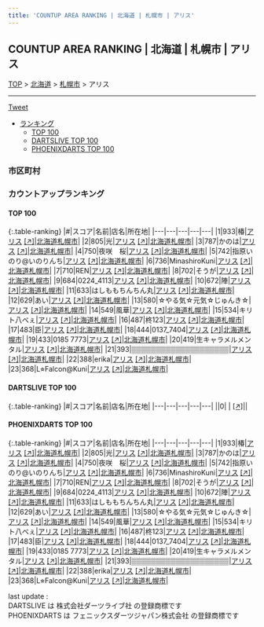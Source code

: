 ```yaml
---
title: 'COUNTUP AREA RANKING | 北海道 | 札幌市 | アリス'
---
```

## COUNTUP AREA RANKING | 北海道 | 札幌市 | アリス

[TOP](/darts/rank/) > [北海道](/darts/rank/北海道/) > [札幌市](/darts/rank/北海道/札幌市/) > アリス

___

<a href="https://twitter.com/share?ref_src=twsrc%5Etfw" data-text="COUNTUP AREA RANKING | 北海道札幌市アリス" class="twitter-share-button" data-hashtags="DARTSLIVE,PHOENIXDARTS,darts,ダーツ" data-show-count="false">Tweet</a>

* [ランキング](#カウントアップランキング)
    * [TOP 100](#top-100)
    * [DARTSLIVE TOP 100](#dartslive-top-100)
    * [PHOENIXDARTS TOP 100](#phoenixdarts-top-100)

### 市区町村

<ul>

</ul>

### カウントアップランキング

#### TOP 100



{:.table-ranking}
|#|スコア|名前|店名|所在地|
|---|---|---|---|---|
|1|933|<span class="rank-name-pd">椿</span>|<a href="/darts/rank/shops/89404.html">アリス</a> <a href="https://vs.phoenixdarts.com/jp/shop/shopDetailInfo/s_89404?s_seq=89404">[↗]</a>|<a href="/darts/rank/北海道/札幌市">北海道札幌市</a>|
|2|805|<span class="rank-name-pd">光</span>|<a href="/darts/rank/shops/89404.html">アリス</a> <a href="https://vs.phoenixdarts.com/jp/shop/shopDetailInfo/s_89404?s_seq=89404">[↗]</a>|<a href="/darts/rank/北海道/札幌市">北海道札幌市</a>|
|3|787|<span class="rank-name-pd">かのは</span>|<a href="/darts/rank/shops/89404.html">アリス</a> <a href="https://vs.phoenixdarts.com/jp/shop/shopDetailInfo/s_89404?s_seq=89404">[↗]</a>|<a href="/darts/rank/北海道/札幌市">北海道札幌市</a>|
|4|750|<span class="rank-name-pd">夜咲　桜</span>|<a href="/darts/rank/shops/89404.html">アリス</a> <a href="https://vs.phoenixdarts.com/jp/shop/shopDetailInfo/s_89404?s_seq=89404">[↗]</a>|<a href="/darts/rank/北海道/札幌市">北海道札幌市</a>|
|5|742|<span class="rank-name-pd">指原いのり@いのりんち</span>|<a href="/darts/rank/shops/89404.html">アリス</a> <a href="https://vs.phoenixdarts.com/jp/shop/shopDetailInfo/s_89404?s_seq=89404">[↗]</a>|<a href="/darts/rank/北海道/札幌市">北海道札幌市</a>|
|6|736|<span class="rank-name-pd">MinashiroKuni</span>|<a href="/darts/rank/shops/89404.html">アリス</a> <a href="https://vs.phoenixdarts.com/jp/shop/shopDetailInfo/s_89404?s_seq=89404">[↗]</a>|<a href="/darts/rank/北海道/札幌市">北海道札幌市</a>|
|7|710|<span class="rank-name-pd">REN</span>|<a href="/darts/rank/shops/89404.html">アリス</a> <a href="https://vs.phoenixdarts.com/jp/shop/shopDetailInfo/s_89404?s_seq=89404">[↗]</a>|<a href="/darts/rank/北海道/札幌市">北海道札幌市</a>|
|8|702|<span class="rank-name-pd">そうが</span>|<a href="/darts/rank/shops/89404.html">アリス</a> <a href="https://vs.phoenixdarts.com/jp/shop/shopDetailInfo/s_89404?s_seq=89404">[↗]</a>|<a href="/darts/rank/北海道/札幌市">北海道札幌市</a>|
|9|684|<span class="rank-name-pd">0224_4113</span>|<a href="/darts/rank/shops/89404.html">アリス</a> <a href="https://vs.phoenixdarts.com/jp/shop/shopDetailInfo/s_89404?s_seq=89404">[↗]</a>|<a href="/darts/rank/北海道/札幌市">北海道札幌市</a>|
|10|672|<span class="rank-name-pd">陣</span>|<a href="/darts/rank/shops/89404.html">アリス</a> <a href="https://vs.phoenixdarts.com/jp/shop/shopDetailInfo/s_89404?s_seq=89404">[↗]</a>|<a href="/darts/rank/北海道/札幌市">北海道札幌市</a>|
|11|633|<span class="rank-name-pd">はしももちんちん丸</span>|<a href="/darts/rank/shops/89404.html">アリス</a> <a href="https://vs.phoenixdarts.com/jp/shop/shopDetailInfo/s_89404?s_seq=89404">[↗]</a>|<a href="/darts/rank/北海道/札幌市">北海道札幌市</a>|
|12|629|<span class="rank-name-pd">あい</span>|<a href="/darts/rank/shops/89404.html">アリス</a> <a href="https://vs.phoenixdarts.com/jp/shop/shopDetailInfo/s_89404?s_seq=89404">[↗]</a>|<a href="/darts/rank/北海道/札幌市">北海道札幌市</a>|
|13|580|<span class="rank-name-pd">☆やる気☆元気☆じゅんき☆</span>|<a href="/darts/rank/shops/89404.html">アリス</a> <a href="https://vs.phoenixdarts.com/jp/shop/shopDetailInfo/s_89404?s_seq=89404">[↗]</a>|<a href="/darts/rank/北海道/札幌市">北海道札幌市</a>|
|14|549|<span class="rank-name-pd">風華</span>|<a href="/darts/rank/shops/89404.html">アリス</a> <a href="https://vs.phoenixdarts.com/jp/shop/shopDetailInfo/s_89404?s_seq=89404">[↗]</a>|<a href="/darts/rank/北海道/札幌市">北海道札幌市</a>|
|15|534|<span class="rank-name-pd">キリト八べぇ</span>|<a href="/darts/rank/shops/89404.html">アリス</a> <a href="https://vs.phoenixdarts.com/jp/shop/shopDetailInfo/s_89404?s_seq=89404">[↗]</a>|<a href="/darts/rank/北海道/札幌市">北海道札幌市</a>|
|16|487|<span class="rank-name-pd">柊123</span>|<a href="/darts/rank/shops/89404.html">アリス</a> <a href="https://vs.phoenixdarts.com/jp/shop/shopDetailInfo/s_89404?s_seq=89404">[↗]</a>|<a href="/darts/rank/北海道/札幌市">北海道札幌市</a>|
|17|483|<span class="rank-name-pd">臣</span>|<a href="/darts/rank/shops/89404.html">アリス</a> <a href="https://vs.phoenixdarts.com/jp/shop/shopDetailInfo/s_89404?s_seq=89404">[↗]</a>|<a href="/darts/rank/北海道/札幌市">北海道札幌市</a>|
|18|444|<span class="rank-name-pd">0137_7404</span>|<a href="/darts/rank/shops/89404.html">アリス</a> <a href="https://vs.phoenixdarts.com/jp/shop/shopDetailInfo/s_89404?s_seq=89404">[↗]</a>|<a href="/darts/rank/北海道/札幌市">北海道札幌市</a>|
|19|433|<span class="rank-name-pd">0185 7773</span>|<a href="/darts/rank/shops/89404.html">アリス</a> <a href="https://vs.phoenixdarts.com/jp/shop/shopDetailInfo/s_89404?s_seq=89404">[↗]</a>|<a href="/darts/rank/北海道/札幌市">北海道札幌市</a>|
|20|419|<span class="rank-name-pd">生キャラメルメンタル</span>|<a href="/darts/rank/shops/89404.html">アリス</a> <a href="https://vs.phoenixdarts.com/jp/shop/shopDetailInfo/s_89404?s_seq=89404">[↗]</a>|<a href="/darts/rank/北海道/札幌市">北海道札幌市</a>|
|21|393|<span class="rank-name-pd">▒▒▒▒▒▒▒▒▒▒▒▒▒▒▒▒▒▒▒▒</span>|<a href="/darts/rank/shops/89404.html">アリス</a> <a href="https://vs.phoenixdarts.com/jp/shop/shopDetailInfo/s_89404?s_seq=89404">[↗]</a>|<a href="/darts/rank/北海道/札幌市">北海道札幌市</a>|
|22|388|<span class="rank-name-pd">erika</span>|<a href="/darts/rank/shops/89404.html">アリス</a> <a href="https://vs.phoenixdarts.com/jp/shop/shopDetailInfo/s_89404?s_seq=89404">[↗]</a>|<a href="/darts/rank/北海道/札幌市">北海道札幌市</a>|
|23|368|<span class="rank-name-pd">L⭐︎Falcon@Kuni</span>|<a href="/darts/rank/shops/89404.html">アリス</a> <a href="https://vs.phoenixdarts.com/jp/shop/shopDetailInfo/s_89404?s_seq=89404">[↗]</a>|<a href="/darts/rank/北海道/札幌市">北海道札幌市</a>|


#### DARTSLIVE TOP 100



{:.table-ranking}
|#|スコア|名前|店名|所在地|
|---|---|---|---|---|
||0|<span class="rank-name-dl"> </span>|<a href="/darts/rank/shops/.html"></a> <a href="">[↗]</a>|<a href="/darts/rank//"></a>|


#### PHOENIXDARTS TOP 100



{:.table-ranking}
|#|スコア|名前|店名|所在地|
|---|---|---|---|---|
|1|933|<span class="rank-name-pd">椿</span>|<a href="/darts/rank/shops/89404.html">アリス</a> <a href="https://vs.phoenixdarts.com/jp/shop/shopDetailInfo/s_89404?s_seq=89404">[↗]</a>|<a href="/darts/rank/北海道/札幌市">北海道札幌市</a>|
|2|805|<span class="rank-name-pd">光</span>|<a href="/darts/rank/shops/89404.html">アリス</a> <a href="https://vs.phoenixdarts.com/jp/shop/shopDetailInfo/s_89404?s_seq=89404">[↗]</a>|<a href="/darts/rank/北海道/札幌市">北海道札幌市</a>|
|3|787|<span class="rank-name-pd">かのは</span>|<a href="/darts/rank/shops/89404.html">アリス</a> <a href="https://vs.phoenixdarts.com/jp/shop/shopDetailInfo/s_89404?s_seq=89404">[↗]</a>|<a href="/darts/rank/北海道/札幌市">北海道札幌市</a>|
|4|750|<span class="rank-name-pd">夜咲　桜</span>|<a href="/darts/rank/shops/89404.html">アリス</a> <a href="https://vs.phoenixdarts.com/jp/shop/shopDetailInfo/s_89404?s_seq=89404">[↗]</a>|<a href="/darts/rank/北海道/札幌市">北海道札幌市</a>|
|5|742|<span class="rank-name-pd">指原いのり@いのりんち</span>|<a href="/darts/rank/shops/89404.html">アリス</a> <a href="https://vs.phoenixdarts.com/jp/shop/shopDetailInfo/s_89404?s_seq=89404">[↗]</a>|<a href="/darts/rank/北海道/札幌市">北海道札幌市</a>|
|6|736|<span class="rank-name-pd">MinashiroKuni</span>|<a href="/darts/rank/shops/89404.html">アリス</a> <a href="https://vs.phoenixdarts.com/jp/shop/shopDetailInfo/s_89404?s_seq=89404">[↗]</a>|<a href="/darts/rank/北海道/札幌市">北海道札幌市</a>|
|7|710|<span class="rank-name-pd">REN</span>|<a href="/darts/rank/shops/89404.html">アリス</a> <a href="https://vs.phoenixdarts.com/jp/shop/shopDetailInfo/s_89404?s_seq=89404">[↗]</a>|<a href="/darts/rank/北海道/札幌市">北海道札幌市</a>|
|8|702|<span class="rank-name-pd">そうが</span>|<a href="/darts/rank/shops/89404.html">アリス</a> <a href="https://vs.phoenixdarts.com/jp/shop/shopDetailInfo/s_89404?s_seq=89404">[↗]</a>|<a href="/darts/rank/北海道/札幌市">北海道札幌市</a>|
|9|684|<span class="rank-name-pd">0224_4113</span>|<a href="/darts/rank/shops/89404.html">アリス</a> <a href="https://vs.phoenixdarts.com/jp/shop/shopDetailInfo/s_89404?s_seq=89404">[↗]</a>|<a href="/darts/rank/北海道/札幌市">北海道札幌市</a>|
|10|672|<span class="rank-name-pd">陣</span>|<a href="/darts/rank/shops/89404.html">アリス</a> <a href="https://vs.phoenixdarts.com/jp/shop/shopDetailInfo/s_89404?s_seq=89404">[↗]</a>|<a href="/darts/rank/北海道/札幌市">北海道札幌市</a>|
|11|633|<span class="rank-name-pd">はしももちんちん丸</span>|<a href="/darts/rank/shops/89404.html">アリス</a> <a href="https://vs.phoenixdarts.com/jp/shop/shopDetailInfo/s_89404?s_seq=89404">[↗]</a>|<a href="/darts/rank/北海道/札幌市">北海道札幌市</a>|
|12|629|<span class="rank-name-pd">あい</span>|<a href="/darts/rank/shops/89404.html">アリス</a> <a href="https://vs.phoenixdarts.com/jp/shop/shopDetailInfo/s_89404?s_seq=89404">[↗]</a>|<a href="/darts/rank/北海道/札幌市">北海道札幌市</a>|
|13|580|<span class="rank-name-pd">☆やる気☆元気☆じゅんき☆</span>|<a href="/darts/rank/shops/89404.html">アリス</a> <a href="https://vs.phoenixdarts.com/jp/shop/shopDetailInfo/s_89404?s_seq=89404">[↗]</a>|<a href="/darts/rank/北海道/札幌市">北海道札幌市</a>|
|14|549|<span class="rank-name-pd">風華</span>|<a href="/darts/rank/shops/89404.html">アリス</a> <a href="https://vs.phoenixdarts.com/jp/shop/shopDetailInfo/s_89404?s_seq=89404">[↗]</a>|<a href="/darts/rank/北海道/札幌市">北海道札幌市</a>|
|15|534|<span class="rank-name-pd">キリト八べぇ</span>|<a href="/darts/rank/shops/89404.html">アリス</a> <a href="https://vs.phoenixdarts.com/jp/shop/shopDetailInfo/s_89404?s_seq=89404">[↗]</a>|<a href="/darts/rank/北海道/札幌市">北海道札幌市</a>|
|16|487|<span class="rank-name-pd">柊123</span>|<a href="/darts/rank/shops/89404.html">アリス</a> <a href="https://vs.phoenixdarts.com/jp/shop/shopDetailInfo/s_89404?s_seq=89404">[↗]</a>|<a href="/darts/rank/北海道/札幌市">北海道札幌市</a>|
|17|483|<span class="rank-name-pd">臣</span>|<a href="/darts/rank/shops/89404.html">アリス</a> <a href="https://vs.phoenixdarts.com/jp/shop/shopDetailInfo/s_89404?s_seq=89404">[↗]</a>|<a href="/darts/rank/北海道/札幌市">北海道札幌市</a>|
|18|444|<span class="rank-name-pd">0137_7404</span>|<a href="/darts/rank/shops/89404.html">アリス</a> <a href="https://vs.phoenixdarts.com/jp/shop/shopDetailInfo/s_89404?s_seq=89404">[↗]</a>|<a href="/darts/rank/北海道/札幌市">北海道札幌市</a>|
|19|433|<span class="rank-name-pd">0185 7773</span>|<a href="/darts/rank/shops/89404.html">アリス</a> <a href="https://vs.phoenixdarts.com/jp/shop/shopDetailInfo/s_89404?s_seq=89404">[↗]</a>|<a href="/darts/rank/北海道/札幌市">北海道札幌市</a>|
|20|419|<span class="rank-name-pd">生キャラメルメンタル</span>|<a href="/darts/rank/shops/89404.html">アリス</a> <a href="https://vs.phoenixdarts.com/jp/shop/shopDetailInfo/s_89404?s_seq=89404">[↗]</a>|<a href="/darts/rank/北海道/札幌市">北海道札幌市</a>|
|21|393|<span class="rank-name-pd">▒▒▒▒▒▒▒▒▒▒▒▒▒▒▒▒▒▒▒▒</span>|<a href="/darts/rank/shops/89404.html">アリス</a> <a href="https://vs.phoenixdarts.com/jp/shop/shopDetailInfo/s_89404?s_seq=89404">[↗]</a>|<a href="/darts/rank/北海道/札幌市">北海道札幌市</a>|
|22|388|<span class="rank-name-pd">erika</span>|<a href="/darts/rank/shops/89404.html">アリス</a> <a href="https://vs.phoenixdarts.com/jp/shop/shopDetailInfo/s_89404?s_seq=89404">[↗]</a>|<a href="/darts/rank/北海道/札幌市">北海道札幌市</a>|
|23|368|<span class="rank-name-pd">L⭐︎Falcon@Kuni</span>|<a href="/darts/rank/shops/89404.html">アリス</a> <a href="https://vs.phoenixdarts.com/jp/shop/shopDetailInfo/s_89404?s_seq=89404">[↗]</a>|<a href="/darts/rank/北海道/札幌市">北海道札幌市</a>|


<div class="footer border-top border-gray-light mt-5 pt-3 text-right text-gray">
    last update : <span style="font-weight: italic" id="foot_last_modified"></span><br />
    DARTSLIVE は 株式会社ダーツライブ社 の登録商標です<br />
    PHOENIXDARTS は フェニックスダーツジャパン株式会社 の登録商標です<br />
</div>

<script src="https://cdnjs.cloudflare.com/ajax/libs/jquery.tablesorter/2.31.3/js/jquery.tablesorter.min.js" integrity="sha512-qzgd5cYSZcosqpzpn7zF2ZId8f/8CHmFKZ8j7mU4OUXTNRd5g+ZHBPsgKEwoqxCtdQvExE5LprwwPAgoicguNg==" crossorigin="anonymous" referrerpolicy="no-referrer"></script>
<link rel="stylesheet" href="https://cdnjs.cloudflare.com/ajax/libs/jquery.tablesorter/2.31.3/css/theme.default.min.css" integrity="sha512-wghhOJkjQX0Lh3NSWvNKeZ0ZpNn+SPVXX1Qyc9OCaogADktxrBiBdKGDoqVUOyhStvMBmJQ8ZdMHiR3wuEq8+w==" crossorigin="anonymous" referrerpolicy="no-referrer" />
<script>
$(function() {
    $(".table-ranking").tablesorter({sortList:[[0, 0]]});
    $("#foot_last_modified").text(formatDate(new Date(document.lastModified), 'yyyy-MM-dd HH:mm:ss'));
});
</script>

<script async src="https://platform.twitter.com/widgets.js" charset="utf-8"></script>